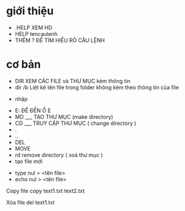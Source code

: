 # giới thiệu 
- .HELP XEM HD
- HELP tencaulenh
- THÊM \? ĐỂ TÌM HIỂU RÕ CÂU LỆNH


# cơ bản
- DIR XEM CÁC FILE và THƯ MỤC  kèm thông tin
- dir /b  Liệt kê tên file trong folder không kèm theo thông tin của file
+ nhập
- E: ĐỂ ĐẾN Ổ E
- MD ___ TẠO THƯ MỤC (make directory)
- CD ___ TRUY CẬP THƯ MỤC ( change directory )
- .
- ..
- DEL
- MOVE
- rd  remove directory ( xoá thư mục )
- tạo file mới
+ type nul > <tên file>
+ echo nul > <tên file>

Copy file
copy text1.txt text2.txt

Xóa file
del text1.txt
